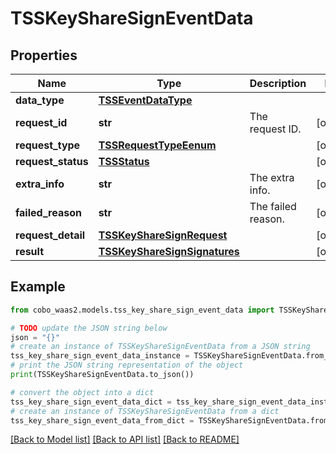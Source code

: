 # TSSKeyShareSignEventData


## Properties

Name | Type | Description | Notes
------------ | ------------- | ------------- | -------------
**data_type** | [**TSSEventDataType**](TSSEventDataType.md) |  | 
**request_id** | **str** | The request ID. | [optional] 
**request_type** | [**TSSRequestTypeEenum**](TSSRequestTypeEenum.md) |  | [optional] 
**request_status** | [**TSSStatus**](TSSStatus.md) |  | [optional] 
**extra_info** | **str** | The extra info. | [optional] 
**failed_reason** | **str** | The failed reason. | [optional] 
**request_detail** | [**TSSKeyShareSignRequest**](TSSKeyShareSignRequest.md) |  | [optional] 
**result** | [**TSSKeyShareSignSignatures**](TSSKeyShareSignSignatures.md) |  | [optional] 

## Example

```python
from cobo_waas2.models.tss_key_share_sign_event_data import TSSKeyShareSignEventData

# TODO update the JSON string below
json = "{}"
# create an instance of TSSKeyShareSignEventData from a JSON string
tss_key_share_sign_event_data_instance = TSSKeyShareSignEventData.from_json(json)
# print the JSON string representation of the object
print(TSSKeyShareSignEventData.to_json())

# convert the object into a dict
tss_key_share_sign_event_data_dict = tss_key_share_sign_event_data_instance.to_dict()
# create an instance of TSSKeyShareSignEventData from a dict
tss_key_share_sign_event_data_from_dict = TSSKeyShareSignEventData.from_dict(tss_key_share_sign_event_data_dict)
```
[[Back to Model list]](../README.md#documentation-for-models) [[Back to API list]](../README.md#documentation-for-api-endpoints) [[Back to README]](../README.md)


